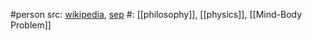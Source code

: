 #person 
src: [wikipedia](https://en.wikipedia.org/wiki/Herbert_Feigl), [sep](https://plato.stanford.edu/entries/feigl/) 
#: [[philosophy]], [[physics]], [[Mind-Body Problem]] 
